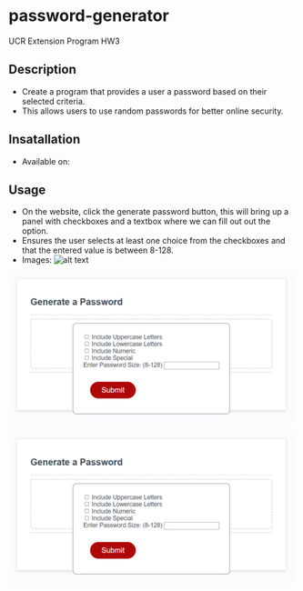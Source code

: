 # password-generator
UCR Extension Program HW3

## Description
- Create a program that provides a user a password based on their selected criteria.
- This allows users to use random passwords for better online security.

## Insatallation
- Available on:

## Usage
- On the website, click the generate password button, this will bring up a panel with checkboxes and a textbox where we can fill out out the option.
- Ensures the user selects at least one choice from the checkboxes and that the entered value is between 8-128.
- Images:
![alt text](\.assets\images\screenshot1.png)

![alt text](.\assets\images\screenshot2.png)

![alt text](.\assets\images\screenshot2.png)